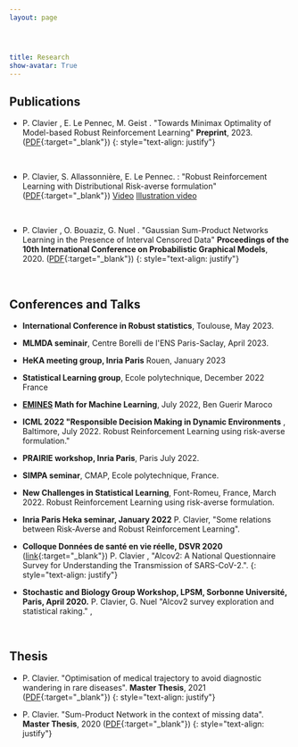 ```yaml
---
layout: page




title: Research
show-avatar: True
---
```


## Publications


* P. Clavier , E. Le Pennec, M. Geist . "Towards Minimax Optimality of Model-based Robust Reinforcement Learning" **Preprint**, 2023. ([PDF]([http://proceedings.mlr.press/v138/pierre20a.html](https://arxiv.org/abs/2302.05372)){:target="_blank"})
{: style="text-align: justify"}
<p>&nbsp;</p>


* P. Clavier, S. Allassonnière, E. Le Pennec. : "Robust Reinforcement Learning with Distributional Risk-averse formulation"
 ([PDF](https://arxiv.org/abs/2206.06841){:target="_blank"})
[Video](https://user-images.githubusercontent.com/43342527/177513690-38202278-76db-42a5-9d68-2a159cfa80c7.mp4) [Illustration video](https://user-images.githubusercontent.com/43342527/177516762-03c0e52b-b77b-4684-8ea4-90786948ddee.mp4)
 <p>&nbsp;</p>
  
* P. Clavier , O. Bouaziz, G. Nuel . "Gaussian Sum-Product Networks Learning in the Presence of Interval Censored Data" **Proceedings of the 10th International Conference on Probabilistic Graphical Models**, 2020. ([PDF](http://proceedings.mlr.press/v138/pierre20a.html){:target="_blank"})
{: style="text-align: justify"}
<p>&nbsp;</p>



## Conferences and Talks

* **International Conference in Robust statistics**, Toulouse, May 2023.

* **MLMDA seminair**, Centre Borelli de l'ENS Paris-Saclay, April 2023.

* **HeKA meeting group, Inria Paris** Rouen, January 2023

*  **Statistical Learning group**, Ecole polytechnique, December 2022 France

* **[EMINES](https://www.emines-ingenieur.org/en/education/summer-school) Math for Machine Learning**, July 2022, Ben Guerir Maroco

* **ICML 2022 "Responsible Decision Making in Dynamic Environments** , Baltimore, July 2022. Robust
Reinforcement Learning using risk-averse formulation."

* **PRAIRIE workshop, Inria Paris**, Paris July 2022. 

* **SIMPA seminar**, CMAP, Ecole polytechnique, France.

* **New Challenges in Statistical Learning**, Font-Romeu, France, March 2022. Robust Reinforcement Learning using
risk-averse formulation.

*  **Inria  Paris Heka seminar, January 2022**  P. Clavier, "Some relations between Risk-Averse and Robust Reinforcement Learning".

*  **Colloque Données de santé en vie réelle, DSVR 2020** ([link](https://www.afcros.com/evenements/colloque-donnees-de-sante-en-vie-reelle/){:target="_blank"}) P. Clavier , "Alcov2: A National Questionnaire Survey for Understanding the Transmission of SARS-CoV-2.".
{: style="text-align: justify"}

* **Stochastic and Biology Group Workshop, LPSM, Sorbonne Université, Paris, April 2020.** P. Clavier, G. Nuel  "Alcov2 survey exploration and statistical raking." , 


<p>&nbsp;</p>

## Thesis


* P. Clavier. "Optimisation of medical trajectory to avoid diagnostic wandering in rare diseases". **Master Thesis**, 2021 ([PDF](/assets/img/CLAVIER_rapport.pdf){:target="_blank"})
{: style="text-align: justify"}

* P. Clavier. "Sum-Product Network in the context of missing data". **Master Thesis**, 2020 ([PDF](https://www.diva-portal.org/smash/record.jsf?pid=diva2%3A1414624&dswid=9379){:target="_blank"})
{: style="text-align: justify"}


